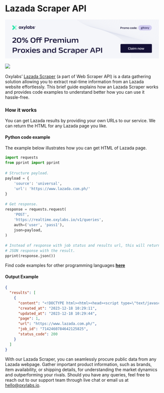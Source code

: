 # Lazada Scraper API

[![Oxylabs promo code](https://raw.githubusercontent.com/oxylabs/product-integrations/refs/heads/master/Affiliate-Universal-1090x275.png)](https://oxylabs.go2cloud.org/aff_c?offer_id=7&aff_id=877&url_id=112)

[![](https://dcbadge.vercel.app/api/server/eWsVUJrnG5)](https://discord.gg/GbxmdGhZjq)

Oxylabs’ [Lazada Scraper](https://oxylabs.io/products/scraper-api/ecommerce/lazada?utm_source=github&utm_medium=repositories&utm_campaign=product) (a part of Web Scraper API) is a data gathering solution allowing you to extract real-time information from an Lazada website effortlessly. This brief guide explains how an Lazada Scraper works and provides code examples to understand better how you can use it hassle-free.

### How it works

You can get Lazada results by providing your own URLs to our service. We can return the HTML for any Lazada page you like.

#### Python code example

The example below illustrates how you can get HTML of Lazada page.

```python
import requests
from pprint import pprint

# Structure payload.
payload = {
    'source': 'universal',
    'url': 'https://www.lazada.com.ph/'
}

# Get response.
response = requests.request(
    'POST',
    'https://realtime.oxylabs.io/v1/queries',
    auth=('user', 'pass1'),
    json=payload,
)

# Instead of response with job status and results url, this will return the
# JSON response with the result.
pprint(response.json())
```
Find code examples for other programming languages [**here**](https://github.com/oxylabs/lazada-scraper/tree/main/code%20examples)

#### Output Example
```json
{
  "results": [
    {
      "content": "<!DOCTYPE html><html><head><script type=\"text/javascript\" async=\"\" src=\"//g.lazcdn.com/g/lzdmod/im/5 ... </html>",
      "created_at": "2023-12-18 10:29:11",
      "updated_at": "2023-12-18 10:29:44",
      "page": 1,
      "url": "https://www.lazada.com.ph/",
      "job_id": "7142460784642125825",
      "status_code": 200
    }
  ]
}
```
With our Lazada Scraper, you can seamlessly procure public data from any Lazada webpage. Gather important product information, such as brands, item availability, or shipping details, for understanding the market dynamics and outperforming your rivals. Should you have any queries, feel free to reach out to our support team through live chat or email us at hello@oxylabs.io.
